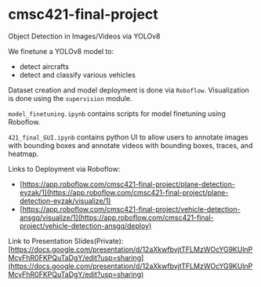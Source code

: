# cmsc421-final-project

Object Detection in Images/Videos via YOLOv8

We finetune a YOLOv8 model to:
* detect aircrafts
* detect and classify various vehicles

Dataset creation and model deployment is done via `Roboflow`. Visualization is done using the `supervision` module.

`model_finetuning.ipynb` contains scripts for model finetuning using Roboflow.

`421_final_GUI.ipynb` contains python UI to allow users to annotate images with bounding boxes and annotate videos with bounding boxes, traces, and heatmap.

Links to Deployment via Roboflow: 
- [https://app.roboflow.com/cmsc421-final-project/plane-detection-eyzak/1](https://app.roboflow.com/cmsc421-final-project/plane-detection-eyzak/visualize/1)
- [https://app.roboflow.com/cmsc421-final-project/vehicle-detection-ansgq/visualize/1](https://app.roboflow.com/cmsc421-final-project/vehicle-detection-ansgq/deploy)
  
Link to Presentation Slides(Private): [https://docs.google.com/presentation/d/12aXkwfbvjtTFLMzWOcYG9KUlnPMcyFhR0FKPQuTaDgY/edit?usp=sharing](https://docs.google.com/presentation/d/12aXkwfbvjtTFLMzWOcYG9KUlnPMcyFhR0FKPQuTaDgY/edit?usp=sharing)

